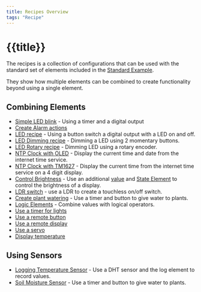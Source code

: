 ```yaml
---
title: Recipes Overview
tags: "Recipe"
---
```


# {{title}}

The recipes is a collection of configurations that can be used
with the standard set of elements included in the [Standard Example](/examples/standard.md).

They show how multiple elements can be combined to create functionality beyond using a single element.

## Combining Elements

* [Simple LED blink](/recipes/blink.md) - Using a timer and a digital output
* [Create Alarm actions](/recipes/alarm.md)
* [LED recipe](/recipes/led.md) - Using a button switch a digital output with a LED on and off.
* [LED Dimming recipe](/recipes/led.md) - Dimming a LED using 2 momentary buttons.
* [LED Rotary recipe](/recipes/ledrotary.md) - Dimming LED using a rotary encoder.
* [NTP Clock with OLED](/recipes/ntpclock.md) - Display the current time and date from the internet time service.
* [NTP Clock with TM1627](/recipes/ntpclock2.md) - Display the current time from the internet time service on a 4 digit display.
* [Control Brightness](/recipes/brightness.md) - Use an additional [value](/elements/value.md)
    and [State Element](/elements/state.md) to control the brightness of a display.
* [LDR switch](/recipes/ldrswitch.md) - use a LDR to create a touchless on/off switch.
* [Create plant watering](/recipes/water.md) - Use a timer and button to give water to plants.
* [Logic Elements](/recipes/logic.md) - Combine values with logical operators.
* [Use a timer for lights](/recipes/lighttimer.md)
* [Use a remote button](/recipes/remotebutton.md)
* [Use a remote display](/recipes/remotedisplay.md)
* [Use a servo](/recipes/servo.md)
* [Display temperature](/recipes/tempdisplay.md)


## Using Sensors

* [Logging Temperature Sensor](/recipes/templogger.md) - Use a DHT sensor and the log element to record values.
* [Soil Moisture Sensor](/recipes/capasoil.md) - Use a timer and button to give water to plants.

<!-- * Display temperature from local sensor -->
<!-- * [Display Time, temperature and humidity](/recipes/tempdisplay.md) -->

<!-- ## Combining Devices

* Display temperature on remote display 
* Switch a remote LED on and off -->

